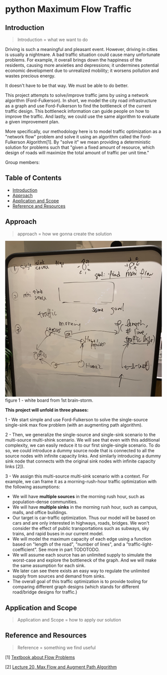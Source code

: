 # python Maximum Flow Traffic

## Introduction

> Introduction = what we want to do

Driving is such a meaningful and pleasant event. However, driving in cities is usually a nightmare. A bad traffic situation could cause many unfortunate problems. For example, it overall brings down the happiness of the residents, causing more anxieties and depressions; it undermines potential economic development due to unrealized mobility; it worsens pollution and wastes precious energy.

It doesn't have to be that way. We must be able to do better.

This project attempts to solve/improve traffic jams by using a network algorithm (Ford-Fulkerson). In short, we model the city road infrastructure as a graph and use Ford-Fulkerson to find the bottleneck of the current traffic design. This bottleneck information can guide people on how to improve the traffic. And lastly, we could use the same algorithm to evaluate a given improvement plan.

More specifically, our methodology here is to model traffic optimization as a "network flow" problem and solve it using an algorithm called the Ford-Fulkerson Algorithm[1]. By "solve it" we mean providing a deterministic solution for problems such that "given a fixed amount of resource, which design of roads will maximize the total amount of traffic per unit time."

Group members:

## Table of Contents

- [Introduction](#introduction)
- [Approach](#approach)
- [Application and Scope](#Application-and-scope)
- [Reference and Resources](#reference-and-resources)

## Approach

> approach = how we gonna create the solution

![add image](https://github.com/tobyatgithub/pythonMaximumFlowTraffic/blob/main/img/whiteBoard11272021.jpg?raw=true)
figure 1 - white board from 1st brain-storm.

**This project will unfold in three phases:**

1 - We start simple and use Ford-Fulkerson to solve the single-source single-sink max flow problem (with an augmenting path algorithm).

2 - Then, we generalize the single-source and single-sink scenario to the multi-source multi-shink scenario. We will see that even with this additional complexity, we can easily reduce it to our first single-single scenario. To do so, we could introduce a dummy source node that is connected to all the source nodes with infinite capacity links. And similarly introducing a dummy sink node that connects with the original sink nodes with infinite capacity links [2]).

3 - We assign this multi-source multi-sink scenario with a context. For example, we can frame it as a morning-rush-hour traffic optimization with the following assumptions:

- We will have **multiple sources** in the morning rush hour, such as population-dense communities.
- We will have **multiple sinks** in the morning rush hour, such as campus, malls, and office buildings.
- Our target is car-traffic optimization. Thus our model will be based on cars and are only interested in highways, roads, bridges. We won't consider the effect of public transportations such as subways, sky trains, and rapid buses in our current model.
- We will model the maximum capacity of each edge using a function based on "length of the road", "number of lines", and a "traffic-light-coefficient". See more in part TODOTODO.
- We will assume each source has an unlimited supply to simulate the worst-case and explore the bottleneck of the graph. And we will make the same assumption for each sink.
- We later can see there exists an easy way to regulate the unlimited supply from sources and demand from sinks.
- The overall goal of this traffic optimization is to provide tooling for comparing different graph designs (which stands for different road/bridge designs for traffic.)

## Application and Scope

> Application and Scope = how to apply our solution

## Reference and Resources

> Reference = something we find useful

[1] [Textbook about Flow Problems](https://www-sop.inria.fr/members/Frederic.Havet/Cours/flow.pdf)

[2] [Lecture 20, Max Flow and Augment Path Algorithm](http://www.ifp.illinois.edu/~angelia/ge330fall09_maxflowl20.pdf)
